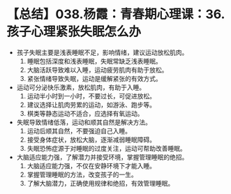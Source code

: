 # 【总结】038.杨霞：青春期心理课：36.孩子心理紧张失眠怎么办

-   孩子失眠主要是浅表睡眠不足，影响情绪，建议运动放松肌肉。
    1.  睡眠包括深度和浅表睡眠，失眠常缺乏浅表睡眠。
    2.  大脑活跃导致难以入睡，运动疲劳肌肉有助于放松。
    3.  紧张情绪导致失眠，运动是缓解紧张的有效方式。
-   运动可分泌快乐激素，放松肌肉，有助于入睡。
    1.  运动半小时到一小时，不要过长，可促进放松。
    2.  建议选择让肌肉劳累的运动，如游泳、跑步等。
    3.  棋类等静态运动不适合，应选择有氧运动。
-   失眠导致情绪低落，运动和顺其自然是解决方法。
    1.  运动后顺其自然，不要强迫自己入睡。
    2.  接受身体症状，放松大脑，逐渐减弱睡眠障碍。
    3.  失眠恐怖症源于对睡眠的过度关注，运动可帮助改善睡眠。
-   大脑适应能力强，了解潜力并接受环境，掌握管理睡眠的绝招。
    1.  大脑适应能力强，不仅在安静环境下才能入睡。
    2.  掌握管理睡眠的方法，改变孩子的一生。
    3.  了解大脑潜力，正确使用规律和绝招，有效管理睡眠。